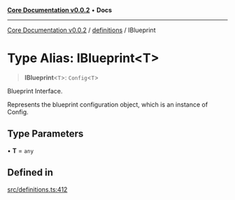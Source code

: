 [**Core Documentation v0.0.2**](../../README.md) • **Docs**

***

[Core Documentation v0.0.2](../../modules.md) / [definitions](../README.md) / IBlueprint

# Type Alias: IBlueprint\<T\>

> **IBlueprint**\<`T`\>: `Config`\<`T`\>

Blueprint Interface.

Represents the blueprint configuration object, which is an instance of Config.

## Type Parameters

• **T** = `any`

## Defined in

[src/definitions.ts:412](https://github.com/stonemjs/core/blob/aa2a76ee3b0b5f73fa20c9cec0decb9263cddbc2/src/definitions.ts#L412)
